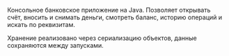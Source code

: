 Консольное банковское приложение на Java. Позволяет открывать счёт, вносить и снимать деньги, смотреть баланс, историю операций и искать по реквизитам.

Хранение реализовано через сериализацию объектов, данные сохраняются между запусками.
